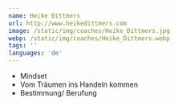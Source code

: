 ```yaml
---
name: Heike Dittmers
url: http://www.heikedittmers.com
image: /static/img/coaches/Heike_Dittmers.jpg
webp: /static/img/coaches/Heike_Dittmers.webp
tags: ''
languages: 'de'
---
```


<ul><li>Mindset</li><li>Vom Träumen ins Handeln kommen</li><li>Bestimmung/ Berufung</li></ul>